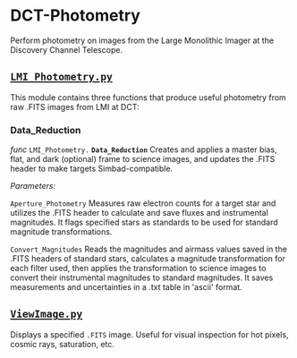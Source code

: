 # DCT-Photometry

Perform photometry on images from the Large Monolithic Imager at the Discovery Channel Telescope.

## [`LMI_Photometry.py`](LMI_Photometry.py)

This module contains three functions that produce useful photometry from raw .FITS images from LMI at DCT:

### Data_Reduction
*func* `LMI_Photometry.` **`Data_Reduction`**
Creates and applies a master bias, flat, and dark (optional) frame to science images, and updates the .FITS header to make targets Simbad-compatible.

*Parameters:*

`Aperture_Photometry` 
Measures raw electron counts for a target star and utilizes the .FITS header to calculate and save fluxes and instrumental magnitudes. It flags specified stars as standards to be used for standard magnitude transformations.

`Convert_Magnitudes` 
Reads the magnitudes and airmass values saved in the .FITS headers of standard stars, calculates a magnitude transformation for each filter used, then applies the transformation to science images to convert their instrumental magnitudes to standard magnitudes. It saves measurements and uncertainties in a .txt table in 'ascii' format.


## [`ViewImage.py`](ViewImage.py)

Displays a specified `.FITS` image. Useful for visual inspection for hot pixels, cosmic rays, saturation, etc.
